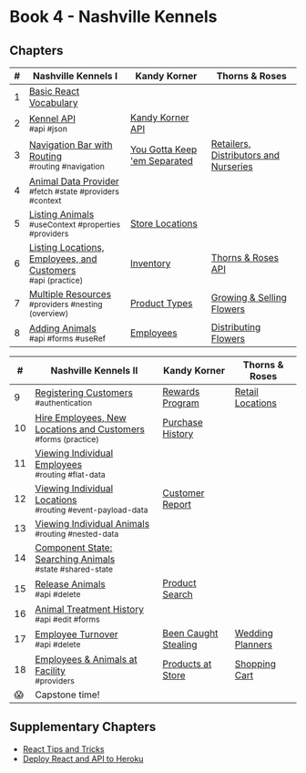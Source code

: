 # Book 4 - Nashville Kennels

## Chapters

| #  | Nashville Kennels I | Kandy Korner | Thorns &amp; Roses |
|--|--|--|--|
| 1 | [Basic React Vocabulary](./chapters/REACT_BASICS.md) |  |   |
| 2 | [Kennel API](./chapters/KENNEL_API.md) <br/> <sub style="font-size:0.85rem;">#api #json</sub>  | [Kandy Korner API](./chapters/KANDY_API.md) |   |
| 3 | [Navigation Bar with Routing](./chapters/ROUTING.md) <br/> <sub style="font-size:0.85rem;">#routing #navigation</sub>  | [You Gotta Keep 'em Separated](./chapters/KK_ROUTING.md) | [Retailers, Distributors and Nurseries](./chapters/TH_NAVBAR.md)  || 3 | [Location Data Provider](./chapters/DATA_PROVIDER.md) <br/> <sub style="font-size:0.85rem;">#fetch #state #providers #context</sub>  |  |   |
| 4 | [Animal Data Provider](./chapters/DATA_PROVIDER.md) <br/> <sub style="font-size:0.85rem;">#fetch #state #providers #context</sub>  |  |   |
| 5 | [Listing Animals](./chapters/LIST_USECONTEXT.md) <br/> <sub style="font-size:0.85rem;">#useContext #properties #providers</sub>  | [Store Locations](./chapters/KK_STORES.md) |   |
| 6 | [Listing Locations, Employees, and Customers](./chapters/LIVE_DATA.md) <br/> <sub style="font-size:0.85rem;">#api (practice)</sub>  | [Inventory](./chapters/KK_INVENTORY.md) | [Thorns &amp; Roses API](./chapters/TR_API.md) |
| 7 | [Multiple Resources](./chapters/MULTIPLE_PROVIDERS.md) <br/> <sub style="font-size:0.85rem;">#providers #nesting (overview)</sub>  | [Product Types](./chapters/KK_PRODUCT_TYPES.md) | [Growing &amp; Selling Flowers](./chapters/TR_NURSERIES.md) |
| 8 | [Adding Animals](./chapters/FORMS_USEREF.md) <br/> <sub style="font-size:0.85rem;">#api #forms #useRef</sub>  | [Employees](./chapters/KK_EMPLOYEES.md) | [Distributing Flowers](./chapters/TR_DISTRIBUTORS.md) |

| #  | Nashville Kennels II | Kandy Korner | Thorns &amp; Roses |
|--|--|--|--|
| 9 | [Registering Customers](./chapters/AUTHENTICATION.md) <br/> <sub style="font-size:0.85rem;">#authentication</sub>  | [Rewards Program](./chapters/KK_CUSTOMERS.md) | [Retail Locations](./chapters/TH_RETAILERS.md) |
| 10 | [Hire Employees, New Locations and Customers](./chapters/ADMIT_ANIMAL.md) <br/> <sub style="font-size:0.85rem;">#forms (practice)</sub>  | [Purchase History](./chapters/KK_PURCHASES.md) |   |
| 11 | [Viewing Individual Employees](./chapters/DYNAMIC_ROUTING.md) <br/> <sub style="font-size:0.85rem;">#routing #flat-data</sub> |  |  |
| 12 | [Viewing Individual Locations](./chapters/LOCATION_DETAILS.md) <br/> <sub style="font-size:0.85rem;">#routing #event-payload-data</sub>  | [Customer Report](./chapters/KK_REPORT.md) |  |
| 13 | [Viewing Individual Animals](./chapters/USING_NESTED_DATA.md) <br/> <sub style="font-size:0.85rem;">#routing #nested-data</sub>  |  |  |
| 14 | [Component State: Searching Animals](./chapters/DASHBOARD_SEARCH.md) <br/> <sub style="font-size:0.85rem;">#state #shared-state</sub>  |  |  |
| 15 | [Release Animals](./chapters/DELETE.md) <br/> <sub style="font-size:0.85rem;">#api #delete</sub>  | [Product Search](./chapters/KK_SEARCH.md) |   |
| 16 | [Animal Treatment History](./chapters/EDIT.md) <br/> <sub style="font-size:0.85rem;">#api #edit #forms</sub>  |  |  |
| 17 | [Employee Turnover](./chapters/QUITTING.md) <br/> <sub style="font-size:0.85rem;">#api #delete</sub>  | [Been Caught Stealing](./chapters/KK_DELETE.md) | [Wedding Planners](./chapters/TR_PURCHASING.md) |
| 18 | [Employees &amp; Animals at Facility](./chapters/FACILITY_PROVIDERS.md) <br/> <sub style="font-size:0.85rem;">#providers</sub>  | [Products at Store](./chapters/KK_STORE_PROVIDERS.md) | [Shopping Cart](./chapters/TR_SHOPPING_CART.md) |
| 😱 | Capstone time! |  |   |


## Supplementary Chapters

* [React Tips and Tricks](./chapters/REACT_TIPS.md)
* [Deploy React and API to Heroku](./chapters/JSON_SERVER_HEROKU.md)
